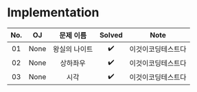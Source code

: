 # Implementation


|          No.          |        OJ        |        문제 이름         |        Solved         |   Note   |
| :-----: |  :--------: |:---------------------: | :-----: |:-----: |
| 01 | None | 왕실의 나이트 | ✔️ | 이것이코딩테스트다 |
| 02 | None | 상하좌우 | ✔️ | 이것이코딩테스트다 |
| 03 | None | 시각 | ✔️ | 이것이코딩테스트다 |